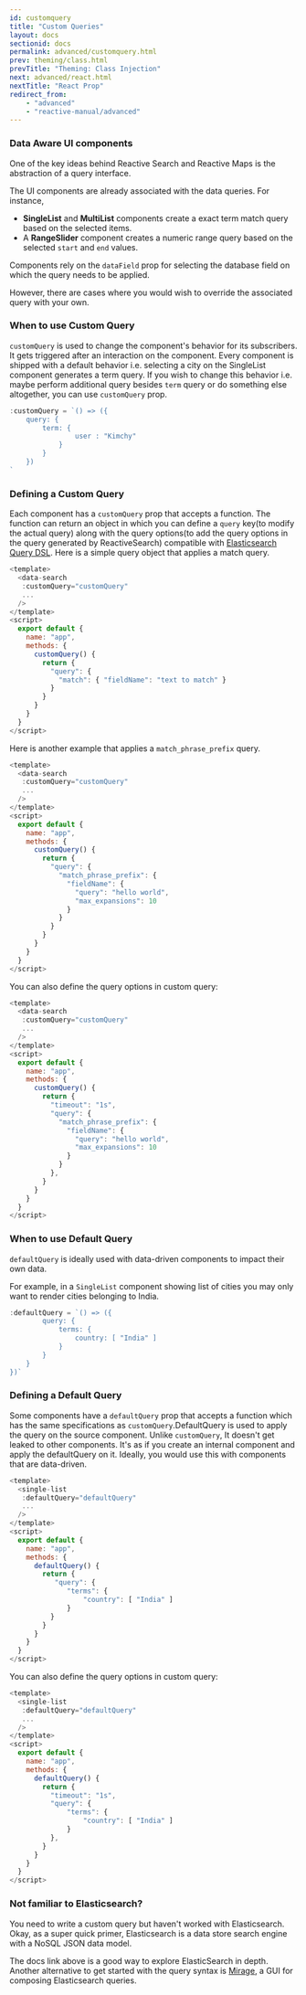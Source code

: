 ```yaml
---
id: customquery
title: "Custom Queries"
layout: docs
sectionid: docs
permalink: advanced/customquery.html
prev: theming/class.html
prevTitle: "Theming: Class Injection"
next: advanced/react.html
nextTitle: "React Prop"
redirect_from:
    - "advanced"
    - "reactive-manual/advanced"
---
```


### Data Aware UI components

One of the key ideas behind Reactive Search and Reactive Maps is the abstraction of a query interface.

The UI components are already associated with the data queries. For instance,

- **SingleList** and **MultiList** components create a exact term match query based on the selected items.
- A **RangeSlider** component creates a numeric range query based on the selected `start` and `end` values.

Components rely on the `dataField` prop for selecting the database field on which the query needs to be applied.

However, there are cases where you would wish to override the associated query with your own.

### When to use Custom Query

`customQuery` is used to change the component's behavior for its subscribers. It gets triggered after an interaction on the component. Every component is shipped with a default behavior i.e. selecting a city on the SingleList component generates a term query. If you wish to change this behavior i.e. maybe perform additional query besides `term` query or do something else altogether, you can use `customQuery` prop.

```js
:customQuery = `() => ({
    query: {
        term: {
                user : "Kimchy"
            }
        }
    })
`
```

### Defining a Custom Query

Each component has a `customQuery` prop that accepts a function. The function can return an object in which you can define a `query` key(to modify the actual query) along with the query options(to add the query options in the query generated by ReactiveSearch) compatible with <a href="https://www.elastic.co/guide/en/elasticsearch/reference/2.4/query-dsl.html" target="_blank">Elasticsearch Query DSL</a>. Here is a simple query object that applies a match query.

```javascript
<template>
  <data-search
   :customQuery="customQuery"
   ...
  />
</template>
<script>
  export default {
    name: "app",
    methods: {
      customQuery() {
        return {
          "query": {
            "match": { "fieldName": "text to match" }
          }
        }
      }
    }
  }
</script>
```

Here is another example that applies a `match_phrase_prefix` query.

```javascript
<template>
  <data-search
   :customQuery="customQuery"
   ...
  />
</template>
<script>
  export default {
    name: "app",
    methods: {
      customQuery() {
        return {
          "query": {
            "match_phrase_prefix": {
              "fieldName": {
                "query": "hello world",
                "max_expansions": 10
              }
            }
          }
        }
      }
    }
  }
</script>
```
You can also define the query options in custom query:

```javascript
<template>
  <data-search
   :customQuery="customQuery"
   ...
  />
</template>
<script>
  export default {
    name: "app",
    methods: {
      customQuery() {
        return {
          "timeout": "1s",
          "query": {
            "match_phrase_prefix": {
              "fieldName": {
                "query": "hello world",
                "max_expansions": 10
              }
            }
          },
        }
      }
    }
  }
</script>
```

### When to use Default Query
`defaultQuery` is ideally used with data-driven components to impact their own data.

For example, in a `SingleList` component showing list of cities you may only want to render cities belonging to India.

```js
:defaultQuery = `() => ({
        query: {
            terms: {
                country: [ "India" ]
            }
        }
    }
})`
```

### Defining a Default Query
Some components have a `defaultQuery` prop that accepts a function which has the same specifications as `customQuery`.DefaultQuery is used to apply the query on the source component. Unlike `customQuery`, It doesn't get leaked to other components. It's as if you create an internal component and apply the defaultQuery on it. Ideally, you would use this with components that are data-driven.

```javascript
<template>
  <single-list
   :defaultQuery="defaultQuery"
   ...
  />
</template>
<script>
  export default {
    name: "app",
    methods: {
      defaultQuery() {
        return {
           "query": {
              "terms": {
                  "country": [ "India" ]
              }
          }
        }
      }
    }
  }
</script>
```

You can also define the query options in custom query:
```javascript
<template>
  <single-list
   :defaultQuery="defaultQuery"
   ...
  />
</template>
<script>
  export default {
    name: "app",
    methods: {
      defaultQuery() {
        return {
          "timeout": "1s",
          "query": {
              "terms": {
                  "country": [ "India" ]
              }
          },
        }
      }
    }
  }
</script>
```

### Not familiar to Elasticsearch?

You need to write a custom query but haven't worked with Elasticsearch. Okay, as a super quick primer, Elasticsearch is a data store search engine with a NoSQL JSON data model.

The docs link above is a good way to explore ElasticSearch in depth. Another alternative to get started with the query syntax is [Mirage](https://opensource.appbase.io/mirage), a GUI for composing Elasticsearch queries.